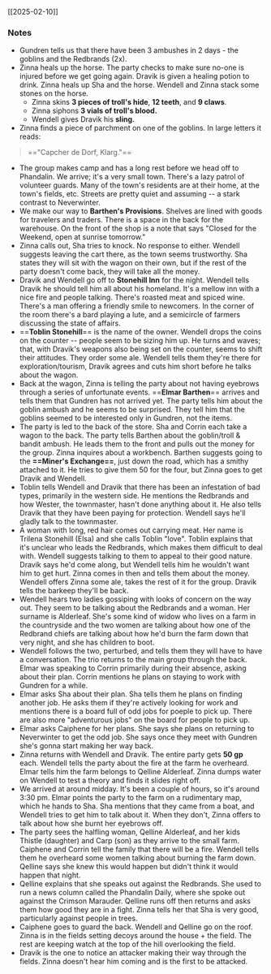[[2025-02-10]]

### Notes

- Gundren tells us that there have been 3 ambushes in 2 days - the goblins and the Redbrands (2x).
- Zinna heals up the horse. The party checks to make sure no-one is injured before we get going again. Dravik is given a healing potion to drink. Zinna heals up Sha and the horse. Wendell and Zinna stack some stones on the horse.
	- Zinna skins **3 pieces of troll's hide**, **12 teeth**, and **9 claws**.
	- Zinna siphons **3 vials of troll's blood.**
	- Wendell gives Dravik his **sling.**
- Zinna finds a piece of parchment on one of the goblins. In large letters it reads:
> 	 =="Capcher de Dorf, Klarg."== 
- The group makes camp and has a long rest before we head off to Phandalin. We arrive; it's a very small town. There's a lazy patrol of volunteer guards. Many of the town's residents are at their home, at the town's fields, etc. Streets are pretty quiet and assuming -- a stark contrast to Neverwinter.
- We make our way to **Barthen's Provisions**. Shelves are lined with goods for travelers and traders. There is a space in the back for the warehouse. On the front of the shop is a note that says "Closed for the Weekend, open at sunrise tomorrow."
- Zinna calls out, Sha tries to knock. No response to either. Wendell suggests leaving the cart there, as the town seems trustworthy. Sha states they will sit with the wagon on their own, but if the rest of the party doesn't come back, they will take all the money.
- Dravik and Wendell go off to **Stonehill Inn** for the night. Wendell tells Dravik he should tell him all about his homeland. It's a mellow inn with a nice fire and people talking. There's roasted meat and spiced wine. There's a man offering a friendly smile to newcomers. In the corner of the room there's a bard playing a lute, and a semicircle of farmers discussing the state of affairs. 
- ==**Toblin Stonehill**== is the name of the owner. Wendell drops the coins on the counter -- people seem to be sizing him up. He turns and waves; that, with Dravik's weapons also being set on the counter, seems to shift their attitudes. They order some ale. Wendell tells them they're there for exploration/tourism, Dravik agrees and cuts him short before he talks about the wagon.
- Back at the wagon, Zinna is telling the party about not having eyebrows through a series of unfortunate events. ==**Elmar Barthen**== arrives and tells them that Gundren has not arrived yet. The party tells him about the goblin ambush and he seems to be surprised. They tell him that the goblins seemed to be interested only in Gundren, not the items.
- The party is led to the back of the store. Sha and Corrin each take a wagon to the back. The party tells Barthen about the goblin/troll & bandit ambush. He leads them to the front and pulls out the money for the group. Zinna inquires about a workbench. Barthen suggests going to the **==Miner's Exchange==**, just down the road, which has a smithy attached to it. He tries to give them 50 for the four, but Zinna goes to get Dravik and Wendell.
- Toblin tells Wendell and Dravik that there has been an infestation of bad types, primarily in the western side. He mentions the Redbrands and how Wester, the townmaster, hasn't done anything about it. He also tells Dravik that they have been paying for protection. Wendell says he'll gladly talk to the townmaster.
- A woman with long, red hair comes out carrying meat. Her name is Trilena Stonehill (Elsa) and she calls Toblin "love". Toblin explains that it's unclear who leads the Redbrands, which makes them difficult to deal with. Wendell suggests talking to them to appeal to their good nature. Dravik says he'd come along, but Wendell tells him he wouldn't want him to get hurt. Zinna comes in then and tells them about the money. Wendell offers Zinna some ale, takes the rest of it for the group. Dravik tells the barkeep they'll be back.
- Wendell hears two ladies gossiping with looks of concern on the way out. They seem to be talking about the Redbrands and a woman. Her surname is Alderleaf. She's some kind of widow who lives on a farm in the countryside and the two women are talking about how one of the Redbrand chiefs are talking about how he'd burn the farm down that very night, and she has children to boot.
- Wendell follows the two, perturbed, and tells them they will have to have a conversation. The trio returns to the main group through the back. Elmar was speaking to Corrin primarily during their absence, asking about their plan. Corrin mentions he plans on staying to work with Gundren for a while.
- Elmar asks Sha about their plan. Sha tells them he plans on finding another job. He asks them if they're actively looking for work and mentions there is a board full of odd jobs for poeple to pick up. There are also more "adventurous jobs" on the board for people to pick up. 
- Elmar asks Caiphene for her plans. She says she plans on returning to Neverwinter to get the odd job. She says once they meet with Gundren she's gonna start making her way back.
- Zinna returns with Wendell and Dravik. The entire party gets **50 gp** each. Wendell tells the party about the fire at the farm he overheard. Elmar tells him the farm belongs to Qelline Alderleaf. Zinna dumps water on Wendell to test a theory and finds it slides right off.
- We arrived at around midday. It's been a couple of hours, so it's around 3:30 pm. Elmar points the party to the farm on a rudimentary map, which he hands to Sha. Sha mentions that they came from a boat, and Wendell tries to get him to talk about it. When they don't, Zinna offers to talk about how she burnt her eyebrows off.
- The party sees the halfling woman, Qelline Alderleaf, and her kids Thistle (daughter) and Carp (son) as they arrive to the small farm. Caiphene and Corrin tell the family that there will be a fire. Wendell tells them he overheard some women talking about burning the farm down. Qelline says she knew this would happen but didn't think it would happen that night. 
- Qelline explains that she speaks out against the Redbrands. She used to run a news column called the Phandalin Daily, where she spoke out against the Crimson Marauder. Qelline runs off then returns and asks them how good they are in a fight. Zinna tells her that Sha is very good, particularly against people in trees.
- Caiphene goes to guard the back. Wendell and Qelline go on the roof. Zinna is in the fields setting decoys around the house + the field. The rest are keeping watch at the top of the hill overlooking the field.
- Dravik is the one to notice an attacker making their way through the fields. Zinna doesn't hear him coming and is the first to be attacked.